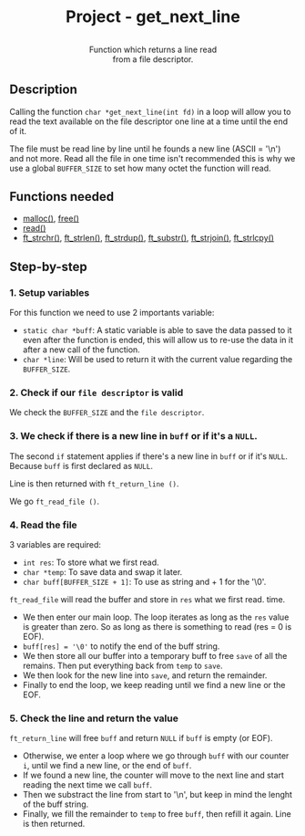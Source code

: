 <h1 align="center">
    Project - get_next_line
    <h4 align="center" style="width: 50%; margin: 2rem auto; font-weight: normal;"> 
    Function which returns a line read from a file descriptor.
    </h4>
</h1>

## Description

Calling the function ``char *get_next_line(int fd)`` in a loop will allow you to read the text
available on the file descriptor one line at a time until the end of it.

The file must be read line by line until he founds a new line (ASCII = '\n') and not more. Read all the file in one time isn't recommended this is why we use a global ``BUFFER_SIZE`` to set how many octet the function will read.

## Functions needed
- [malloc()](https://man7.org/linux/man-pages/man3/malloc.3.html), [free()](https://man7.org/linux/man-pages/man1/free.1.html)
- [read()](https://man7.org/linux/man-pages/man2/read.2.html)
- [ft_strchr()](https://github.com/MateyN/42libft/blob/master/libft/ft_strchr.c), [ft_strlen()](https://github.com/MateyN/42libft/blob/master/libft/ft_strlen.c), [ft_strdup()](https://github.com/MateyN/42libft/blob/master/libft/ft_strdup.c), [ft_substr()](https://github.com/MateyN/42libft/blob/master/libft/ft_substr.c), [ft_strjoin()](https://github.com/MateyN/42libft/blob/master/libft/ft_strjoin.c), [ft_strlcpy()](https://github.com/MateyN/42libft/blob/master/libft/ft_strlcpy.c)

## Step-by-step

### 1. Setup variables
For this function we need to use 2 importants variable:
- ``static char *buff``: A static variable is able to save the data passed to it even after the function is ended, this will allow us to re-use the data in it after a new call of the function.
- ``char *line``: Will be used to return it with the current value regarding the ``BUFFER_SIZE``.

### 2. Check if our ``file descriptor`` is valid
We check the ``BUFFER_SIZE`` and the ``file descriptor``.

### 3. We check if there is a new line in ``buff`` or if it's a ``NULL``.
The second ``if`` statement applies if there's a new line in ``buff`` or if it's ``NULL``. Because ``buff`` is first declared as ``NULL``.

Line is then returned with ``ft_return_line ()``.

We go ``ft_read_file ()``.

### 4. Read the file
3 variables are required:
- ``int res``: To store what we first read.
- ``char *temp``: To save data and swap it later.
- ``char buff[BUFFER_SIZE + 1]``: To use as string and + 1 for the '\0'.

``ft_read_file`` will read the buffer and store in ``res`` what we first read.
time.
- We then enter our main loop. The loop iterates as long as the ``res`` value is greater than zero. So as long as there is something to read
(res = 0 is EOF).
- ``buff[res] = '\0'`` to notify the end of the buff string.
- We then store all our buffer into a temporary buff to free ``save`` of all the remains. Then put everything back from ``temp`` to ``save``.
- We then look for the new line into ``save``, and return the remainder.
- Finally to end the loop, we keep reading until we find a new line or the EOF.

### 5. Check the line and return the value
``ft_return_line`` will free ``buff`` and return ``NULL`` if ``buff`` is empty (or EOF).
- Otherwise, we enter a loop where we go through ``buff`` with our counter ``i``, until we find a new line, or the end of ``buff``.
- If we found a new line, the counter will move to the next line and start reading the next time we call ``buff``.
- Then we substract the line from start to '\n', but keep in mind the lenght of the buff string.
- Finally, we fill the remainder to ``temp`` to free ``buff``, then refill it again. Line is then returned.
